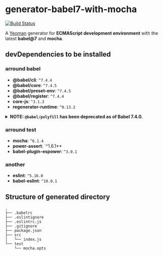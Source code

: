 # generator-babel7-with-mocha

[![Build Status](https://img.shields.io/travis/alice1017/generator-babel7-with-mocha.svg)](https://travis-ci.org/alice1017/generator-babel7-with-mocha)

A [Yeoman](https://yeoman.io/) generator for **ECMAScript development environment** with the latest **babel@7** and **mocha**.

## devDependencies to be installed

### arround babel

* **@babel/cli**: `^7.4.4`
* **@babel/core**: `^7.4.5`
* **@babel/preset-env**: `^7.4.5`
* **@babel/register**: `^7.4.4`
* **core-js**: `^3.1.3`
* **regenerator-runtime**: `^0.13.2`

<details>
    <summary>
        <b>NOTE: <code>@babel/polyfill</code> has been deprecated as of Babel 7.4.0.</b>
    </summary>

The [Babel document](https://babeljs.io/docs/en/next/babel-polyfill.html) says that `@babel/polyfill` has been deprecated as of Babel 7.4.0.

>🚨 As of Babel 7.4.0, this package has been deprecated in favor of directly including core-js/stable (to polyfill ECMAScript features) and regenerator-runtime/runtime (needed to use transpiled generator functions):

```javascript
import "core-js/stable";
import "regenerator-runtime/runtime";
```

</details>

### arround test

* **mocha**: `^6.1.4`
* **power-assert**: `^1.6.1**
* **babel-plugin-espower**: `^3.0.1`

### another

* **eslint**: `^5.16.0`
* **babel-eslint**: `^10.0.1`

## Structure of generated directory

```text
.
├── .babelrc
├── .eslintignore
├── .eslintrc.js
├── .gitignore
├── package.json
├── src
│   └── index.js
└── test
    └── mocha.opts
```
